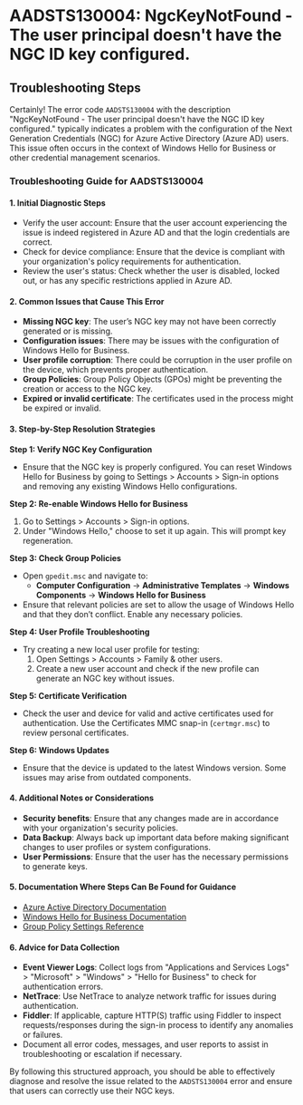 # AADSTS130004: NgcKeyNotFound - The user principal doesn't have the NGC ID key configured.


## Troubleshooting Steps
Certainly! The error code `AADSTS130004` with the description "NgcKeyNotFound - The user principal doesn't have the NGC ID key configured." typically indicates a problem with the configuration of the Next Generation Credentials (NGC) for Azure Active Directory (Azure AD) users. This issue often occurs in the context of Windows Hello for Business or other credential management scenarios.

### Troubleshooting Guide for AADSTS130004

#### 1. Initial Diagnostic Steps
- Verify the user account: Ensure that the user account experiencing the issue is indeed registered in Azure AD and that the login credentials are correct.
- Check for device compliance: Ensure that the device is compliant with your organization's policy requirements for authentication.
- Review the user's status: Check whether the user is disabled, locked out, or has any specific restrictions applied in Azure AD.

#### 2. Common Issues that Cause This Error
- **Missing NGC key**: The user’s NGC key may not have been correctly generated or is missing.
- **Configuration issues**: There may be issues with the configuration of Windows Hello for Business.
- **User profile corruption**: There could be corruption in the user profile on the device, which prevents proper authentication.
- **Group Policies**: Group Policy Objects (GPOs) might be preventing the creation or access to the NGC key.
- **Expired or invalid certificate**: The certificates used in the process might be expired or invalid.

#### 3. Step-by-Step Resolution Strategies
**Step 1: Verify NGC Key Configuration**
- Ensure that the NGC key is properly configured. You can reset Windows Hello for Business by going to Settings > Accounts > Sign-in options and removing any existing Windows Hello configurations.

**Step 2: Re-enable Windows Hello for Business**
1. Go to Settings > Accounts > Sign-in options.
2. Under "Windows Hello," choose to set it up again. This will prompt key regeneration.

**Step 3: Check Group Policies**
- Open `gpedit.msc` and navigate to:
  - **Computer Configuration** -> **Administrative Templates** -> **Windows Components** -> **Windows Hello for Business**
- Ensure that relevant policies are set to allow the usage of Windows Hello and that they don’t conflict. Enable any necessary policies.

**Step 4: User Profile Troubleshooting**
- Try creating a new local user profile for testing:
  1. Open Settings > Accounts > Family & other users.
  2. Create a new user account and check if the new profile can generate an NGC key without issues.

**Step 5: Certificate Verification**
- Check the user and device for valid and active certificates used for authentication. Use the Certificates MMC snap-in (`certmgr.msc`) to review personal certificates.

**Step 6: Windows Updates**
- Ensure that the device is updated to the latest Windows version. Some issues may arise from outdated components.

#### 4. Additional Notes or Considerations
- **Security benefits**: Ensure that any changes made are in accordance with your organization's security policies.
- **Data Backup**: Always back up important data before making significant changes to user profiles or system configurations.
- **User Permissions**: Ensure that the user has the necessary permissions to generate keys.

#### 5. Documentation Where Steps Can Be Found for Guidance
- [Azure Active Directory Documentation](https://docs.microsoft.com/en-us/azure/active-directory/)
- [Windows Hello for Business Documentation](https://docs.microsoft.com/en-us/windows/security/identity-protection/windows-hello/windows-hello-for-business-deployment-guide)
- [Group Policy Settings Reference](https://docs.microsoft.com/en-us/windows-server/identity/ad-ds/group-policy)

#### 6. Advice for Data Collection
- **Event Viewer Logs**: Collect logs from "Applications and Services Logs" > "Microsoft" > "Windows" > "Hello for Business" to check for authentication errors.
- **NetTrace**: Use NetTrace to analyze network traffic for issues during authentication.
- **Fiddler**: If applicable, capture HTTP(S) traffic using Fiddler to inspect requests/responses during the sign-in process to identify any anomalies or failures.
- Document all error codes, messages, and user reports to assist in troubleshooting or escalation if necessary.

By following this structured approach, you should be able to effectively diagnose and resolve the issue related to the `AADSTS130004` error and ensure that users can correctly use their NGC keys.